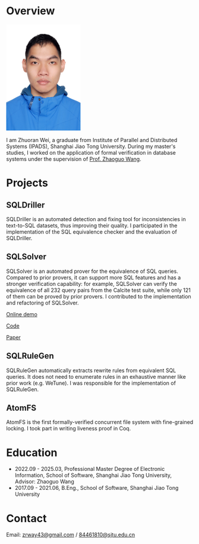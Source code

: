 # Overview

<img src="photo-wzr.jpg" alt="photo" width="200"/>

I am Zhuoran Wei, a graduate from Institute of Parallel and Distributed Systems (IPADS), Shanghai Jiao Tong University.
During my master's studies, I worked on the application of formal verification in database systems under the supervision of [Prof. Zhaoguo Wang](https://ipads.se.sjtu.edu.cn/pub/members/zhaoguo_wang).

# Projects

## SQLDriller

SQLDriller is an automated detection and fixing tool for inconsistencies in text-to-SQL datasets, thus improving their quality. I participated in the implementation of the SQL equivalence checker and the evaluation of SQLDriller.

## SQLSolver

SQLSolver is an automated prover for the equivalence of SQL queries.
Compared to prior provers, it can support more SQL features and has a stronger verification capability:
for example, SQLSolver can verify the equivalence of all 232 query pairs from the Calcite test suite, while only 121 of them can be proved by prior provers.
I contributed to the implementation and refactoring of SQLSolver.

[Online demo](https://sqlsolver.systems/sqlsolver/home)

[Code](https://github.com/SJTU-IPADS/SQLSolver)

[Paper](https://doi.org/10.1145/3626768)

## SQLRuleGen

SQLRuleGen automatically extracts rewrite rules from equivalent SQL queries.
It does not need to enumerate rules in an exhaustive manner like prior work (e.g. WeTune).
I was responsible for the implementation of SQLRuleGen.

## AtomFS

AtomFS is the first formally-verified concurrent file system with fine-grained locking.
I took part in writing liveness proof in Coq.

# Education

- 2022.09 - 2025.03, Professional Master Degree of Electronic Information, School of Software, Shanghai Jiao Tong University, Advisor: Zhaoguo Wang
- 2017.09 - 2021.06, B.Eng., School of Software, Shanghai Jiao Tong University

# Contact

Email: zrway43@gmail.com / 84461810@sjtu.edu.cn
